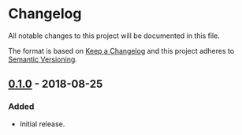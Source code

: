 # Changelog
All notable changes to this project will be documented in this file.

The format is based on [Keep a Changelog](http://keepachangelog.com/en/1.0.0/)
and this project adheres to [Semantic Versioning](http://semver.org/spec/v2.0.0.html).


## [0.1.0] - 2018-08-25
### Added
- Initial release.


[0.1.0]: https://github.com/cprasmu/OctoPrint-OrviboS20/tree/0.1.0
